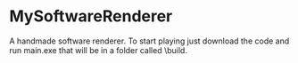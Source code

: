 # MySoftwareRenderer
A handmade software renderer. 
To start playing just download the code and run main.exe that will be in a folder called \build.
